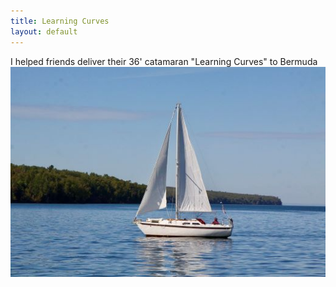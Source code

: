 ```yaml
---
title: Learning Curves
layout: default
---
```

I helped friends deliver their 36' catamaran "Learning Curves" to Bermuda
![](Sailboat3.jpg)
